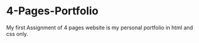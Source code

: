 # 4-Pages-Portfolio
 My first Assignment of 4 pages website is my personal portfolio in html and css only.
